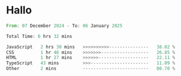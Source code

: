 # Hallo
<!--START_SECTION:waka-->

```rust
From: 07 December 2024 - To: 06 January 2025

Total Time: 6 hrs 32 mins

JavaScript   2 hrs 30 mins   >>>>>>>>>>---------------   38.02 %
CSS          1 hr 46 mins    >>>>>>>------------------   26.85 %
HTML         1 hr 27 mins    >>>>>>-------------------   22.11 %
TypeScript   43 mins         >>>----------------------   11.09 %
Other        2 mins          -------------------------   00.70 %
```

<!--END_SECTION:waka-->

